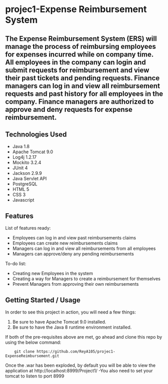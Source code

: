 # projec1-Expense Reimbursement System

The Expense Reimbursement System (ERS) will manage the process of reimbursing employees for expenses incurred while on company time. All employees in the company can login and submit requests for reimbursement and view their past tickets and pending requests. Finance managers can log in and view all reimbursement requests and past history for all employees in the company. Finance managers are authorized to approve and deny requests for expense reimbursement.
--------------------------------------------
## Technologies Used
* Java 1.8
* Apache Tomcat 9.0
* Log4j 1.2.17
* Mockito 3.2.4
* JUnit 4
* Jackson 2.9.9
* Java Servlet API
* PostgreSQL
* HTML 5
* CSS 3
* Javascript

## Features

List of features ready:
* Employees can log in and view past reimbursements claims
* Employees can create new reimbursements claims
* Managers can log in and view all reimbursements from all employees
* Managers can approve/deny any pending reimbursements

To-do list:
* Creating new Employees in the system
* Creating a way for Managers to create a reimbursement for themselves
* Prevent Managers from approving their own reimbursements

## Getting Started / Usage
In order to see this project in action, you will need a few things:

1) Be sure to have Apache Tomcat 9.0 installed.
2) Be sure to have the Java 8 runtime environment installed.

If both of the pre-requisites above are met, go ahead and clone this repo by using the below command:

        git clone https://github.com/ReyA105/projec1-ExpenseReimbursement.git

Once the .war has been exploded, by default you will be able to view the application at http://localhost:8999/Project1/
-You also need to set your tomcat to listen to port 8999


